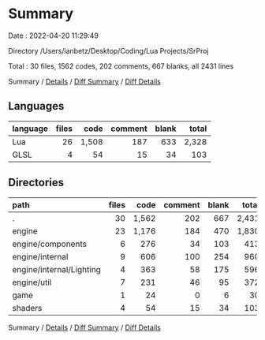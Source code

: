 # Summary

Date : 2022-04-20 11:29:49

Directory /Users/ianbetz/Desktop/Coding/Lua Projects/SrProj

Total : 30 files,  1562 codes, 202 comments, 667 blanks, all 2431 lines

Summary / [Details](details.md) / [Diff Summary](diff.md) / [Diff Details](diff-details.md)

## Languages
| language | files | code | comment | blank | total |
| :--- | ---: | ---: | ---: | ---: | ---: |
| Lua | 26 | 1,508 | 187 | 633 | 2,328 |
| GLSL | 4 | 54 | 15 | 34 | 103 |

## Directories
| path | files | code | comment | blank | total |
| :--- | ---: | ---: | ---: | ---: | ---: |
| . | 30 | 1,562 | 202 | 667 | 2,431 |
| engine | 23 | 1,176 | 184 | 470 | 1,830 |
| engine/components | 6 | 276 | 34 | 103 | 413 |
| engine/internal | 9 | 606 | 100 | 254 | 960 |
| engine/internal/Lighting | 4 | 363 | 58 | 175 | 596 |
| engine/util | 7 | 231 | 46 | 95 | 372 |
| game | 1 | 24 | 0 | 6 | 30 |
| shaders | 4 | 54 | 15 | 34 | 103 |

Summary / [Details](details.md) / [Diff Summary](diff.md) / [Diff Details](diff-details.md)